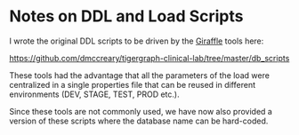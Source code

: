 # Notes on DDL and Load Scripts

I wrote the original DDL scripts to be driven by the [Giraffle](https://optum.github.io/giraffle/#/) tools here:

https://github.com/dmccreary/tigergraph-clinical-lab/tree/master/db_scripts

These tools had the advantage that all the parameters of the load were centralized in a single properties file that can be reused in different environments (DEV, STAGE, TEST, PROD etc.).

Since these tools are not commonly used, we have now also provided a version of these scripts where the database name can be hard-coded.